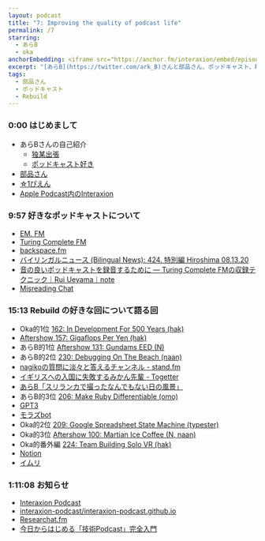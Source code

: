 ```yaml
---
layout: podcast
title: "7: Improving the quality of podcast life"
permalink: /7
starring:
  - あらB
  - oka
anchorEmbedding: <iframe src="https://anchor.fm/interaxion/embed/episodes/7-Improving-the-quality-of-podcast-life-ei758j" height="102px" width="400px" frameborder="0" scrolling="no"></iframe>
excerpt: "[あらB](https://twitter.com/ark_B)さんと部品さん、ポッドキャスト、Rebuildなどについて話しました。"
tags:
  - 部品さん
  - ポッドキャスト
  - Rebuild
---
```


### 0:00 はじめまして

- あらBさんの自己紹介
  - [独某出張](https://link.medium.com/uZyWTbkXF8)
  - [ポッドキャスト好き](https://link.medium.com/JaMJCpoXF8)
- [部品さん](https://twitter.com/tjmlab)
- [☆1ぴえん](https://twitter.com/nowohyeah/status/1291365088922763265)
- [Apple Podcast内のInteraxion](https://podcasts.apple.com/jp/podcast/interaxion/id1503487109)

### 9:57 好きなポッドキャストについて

- [EM. FM](https://anchor.fm/em-fm)
- [Turing Complete FM](https://turingcomplete.fm/)
- [backspace.fm](https://backspace.fm/)
- [バイリンガルニュース (Bilingual News): 424. 特別編 Hiroshima 08.13.20](https://bilingualnews.libsyn.com/424-hiroshima-081320)
- [音の良いポッドキャストを録音するために ― Turing Complete FMの収録テクニック｜Rui Ueyama｜note](https://note.com/ruiu/n/n1061d541355f)
- [Misreading Chat](https://misreading.chat/)

### 15:13 Rebuild の好きな回について語る回

- Oka的1位 [162: In Development For 500 Years (hak)](https://rebuild.fm/162/)
- [Aftershow 157: Gigaflops Per Yen (hak)](https://rebuild.fm/157a/)
- あらB的1位 [Aftershow 131: Gundams EED (N)](https://rebuild.fm/131a/)
- あらB的2位 [230: Debugging On The Beach (naan)](https://rebuild.fm/230/)
- [nagikoの質問に淡々と答えるチャンネル - stand.fm](https://stand.fm/channels/5e60e6796f309ff1354ad2e5)
- [イギリスへの入国に失敗するみかん先輩 - Togetter](https://togetter.com/li/204039)
- [あらB「スリランカで撮ったなんでもない日の風景」](https://twitter.com/ark_B/status/1293946018669551617)
- あらB的3位 [206: Make Ruby Differentiable (omo)](https://rebuild.fm/206/)
- [GPT3](https://openai.com/blog/openai-api/)
- [モラズbot](https://link.medium.com/x4K13DZ1F8)
- Oka的2位 [209: Google Spreadsheet State Machine (typester)](https://rebuild.fm/209/)
- Oka的3位 [Aftershow 100: Martian Ice Coffee (N, naan)](https://rebuild.fm/100a/)
- Oka的番外編 [224: Team Building Solo VR (hak)](https://rebuild.fm/224a/)
- [Notion](https://www.notion.so/)
- [イムリ](https://amzn.to/31jWuGm)

### 1:11:08 お知らせ

- [Interaxion Podcast](https://interaxion-podcast.github.io/)
- [interaxion-podcast/interaxion-podcast.github.io](https://github.com/interaxion-podcast/interaxion-podcast.github.io)
- [Researchat.fm](https://researchat.fm/)
- [今日からはじめる「技術Podcast」完全入門](https://amzn.to/3h27D5g)
